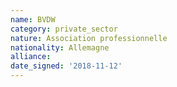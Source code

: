 ```yaml
---
name: BVDW
category: private_sector
nature: Association professionnelle 
nationality: Allemagne
alliance: 
date_signed: '2018-11-12'
---
```

    